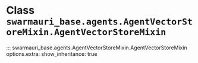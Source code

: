 # Class `swarmauri_base.agents.AgentVectorStoreMixin.AgentVectorStoreMixin`

::: swarmauri_base.agents.AgentVectorStoreMixin.AgentVectorStoreMixin
    options.extra:
      show_inheritance: true

